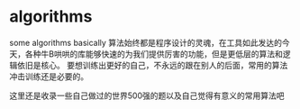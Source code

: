 # algorithms
some algorithms basically
算法始终都是程序设计的灵魂，在工具如此发达的今天，各种牛B哄哄的库能够快速的为我们提供厉害的功能，但是更低层的算法和逻辑依旧是核心。
要想训练出更好的自己，不永远的跟在别人的后面，常用的算法冲击训练还是必要的。

这里还是收录一些自己做过的世界500强的题以及自己觉得有意义的常用算法吧
